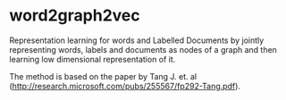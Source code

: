 # word2graph2vec
Representation learning for words and Labelled Documents by jointly representing words, labels and documents as nodes of a graph and then learning low dimensional representation of it. 

The method is based on the paper by Tang J. et. al (http://research.microsoft.com/pubs/255567/fp292-Tang.pdf). 


